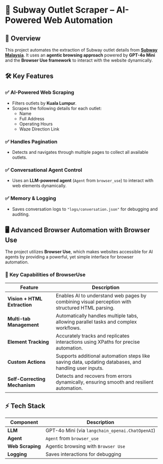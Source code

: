 # 🚀 Subway Outlet Scraper – AI-Powered Web Automation  

## 📌 Overview  
This project automates the extraction of Subway outlet details from **[Subway Malaysia](https://subway.com.my/find-a-subway)**. It uses an **agentic browsing approach** powered by **GPT-4o Mini** and the **Browser Use framework** to interact with the website dynamically.  

## 🛠️ Key Features  

### ✅ **AI-Powered Web Scraping**  
- Filters outlets by **Kuala Lumpur**.  
- Scrapes the following details for each outlet:  
  - Name  
  - Full Address  
  - Operating Hours  
  - Waze Direction Link  

### ✅ **Handles Pagination**  
- Detects and navigates through multiple pages to collect all available outlets.  

### ✅ **Conversational Agent Control**  
- Uses an **LLM-powered agent** (`Agent` from `browser_use`) to interact with web elements dynamically.  

### ✅ **Memory & Logging**  
- Saves conversation logs to `"logs/conversation.json"` for debugging and auditing.  

## 🖥️ **Advanced Browser Automation with Browser Use**  
The project utilizes **Browser Use**, which makes websites accessible for AI agents by providing a powerful, yet simple interface for browser automation.

### 🔹 **Key Capabilities of BrowserUse**  

| Feature               | Description |
|----------------------|-------------|
| **Vision + HTML Extraction** | Enables AI to understand web pages by combining visual perception with structured HTML parsing. |
| **Multi-tab Management** | Automatically handles multiple tabs, allowing parallel tasks and complex workflows. |
| **Element Tracking** | Accurately tracks and replicates interactions using XPaths for precise automation. |
| **Custom Actions** | Supports additional automation steps like saving data, updating databases, and handling user inputs. |
| **Self-Correcting Mechanism** | Detects and recovers from errors dynamically, ensuring smooth and resilient automation. |

## ⚡ Tech Stack  

| Component       | Description |
|----------------|-------------|
| **LLM**        | GPT-4o Mini (via `langchain_openai.ChatOpenAI`) |
| **Agent**      | `Agent` from `browser_use` |
| **Web Scraping** | Agentic browsing with `Browser Use` |
| **Logging**    | Saves interactions for debugging |